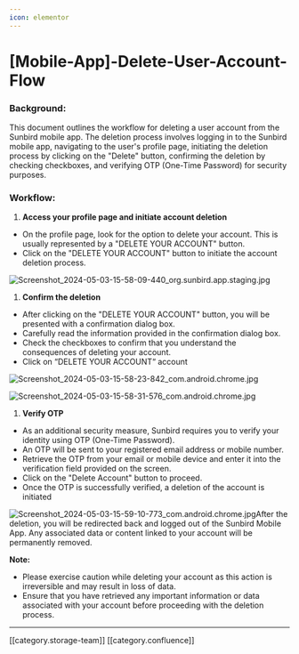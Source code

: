 ```yaml
---
icon: elementor
---
```


# \[Mobile-App]-Delete-User-Account-Flow

### Background:

This document outlines the workflow for deleting a user account from the Sunbird mobile app. The deletion process involves logging in to the Sunbird mobile app, navigating to the user's profile page, initiating the deletion process by clicking on the "Delete" button, confirming the deletion by checking checkboxes, and verifying OTP (One-Time Password) for security purposes.

### Workflow:

1. **Access your profile page and initiate account deletion**

* On the profile page, look for the option to delete your account. This is usually represented by a "DELETE YOUR ACCOUNT" button.
* Click on the "DELETE YOUR ACCOUNT" button to initiate the account deletion process.

![Screenshot\_2024-05-03-15-58-09-440\_org.sunbird.app.staging.jpg](../../../../../../.gitbook/assets/Screenshot\_2024-05-03-15-58-09-440\_org.sunbird.app.staging.jpg)

1. **Confirm the deletion**

* After clicking on the "DELETE YOUR ACCOUNT" button, you will be presented with a confirmation dialog box.
* Carefully read the information provided in the confirmation dialog box.
* Check the checkboxes to confirm that you understand the consequences of deleting your account.
* Click on “DELETE YOUR ACCOUNT“ account

&#x20;

![Screenshot\_2024-05-03-15-58-23-842\_com.android.chrome.jpg](../../../../../../.gitbook/assets/Screenshot\_2024-05-03-15-58-23-842\_com.android.chrome.jpg)

![Screenshot\_2024-05-03-15-58-31-576\_com.android.chrome.jpg](../../../../../../.gitbook/assets/Screenshot\_2024-05-03-15-58-31-576\_com.android.chrome.jpg)

1. **Verify OTP**

* As an additional security measure, Sunbird requires you to verify your identity using OTP (One-Time Password).
* An OTP will be sent to your registered email address or mobile number.
* Retrieve the OTP from your email or mobile device and enter it into the verification field provided on the screen.
* Click on the "Delete Account" button to proceed.
* Once the OTP is successfully verified, a deletion of the account is initiated

![Screenshot\_2024-05-03-15-59-10-773\_com.android.chrome.jpg](../../../../../../.gitbook/assets/Screenshot\_2024-05-03-15-59-10-773\_com.android.chrome.jpg)After the deletion, you will be redirected back and logged out of the Sunbird Mobile App. Any associated data or content linked to your account will be permanently removed.

**Note:**

* Please exercise caution while deleting your account as this action is irreversible and may result in loss of data.
* Ensure that you have retrieved any important information or data associated with your account before proceeding with the deletion process.

***

\[\[category.storage-team]] \[\[category.confluence]]

